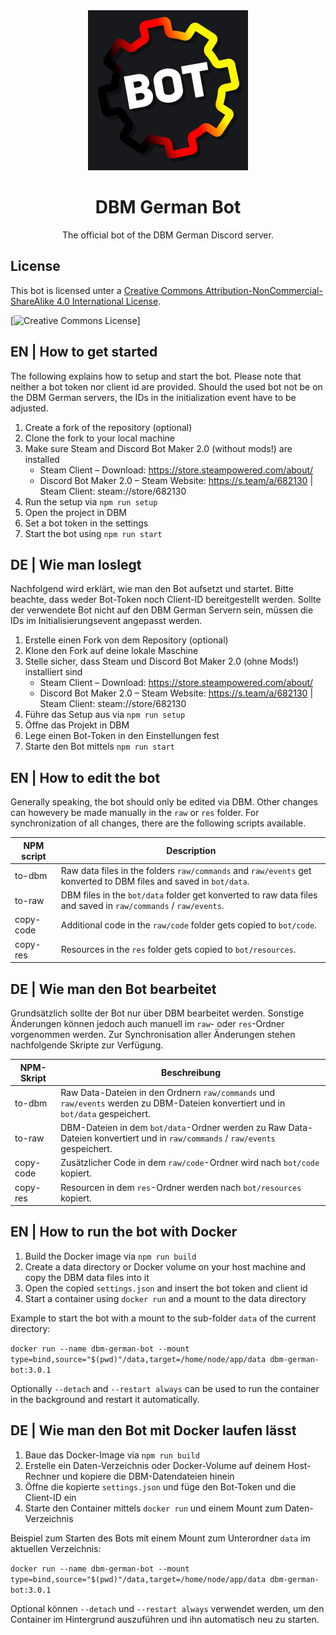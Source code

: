 <div align="center">
    <img src="res/v3/dbm-german-bot.png" alt="DBM German Bot Logo" width="256em">
    <h1><b>DBM German Bot</b></h1>
    The official bot of the DBM German Discord server.
</div>

## License
This bot is licensed unter a [Creative Commons Attribution-NonCommercial-ShareAlike 4.0 International License](http://creativecommons.org/licenses/by-nc-sa/4.0/).

[![Creative Commons License](https://i.creativecommons.org/l/by-nc-sa/4.0/88x31.png)]


## EN | How to get started

The following explains how to setup and start the bot. Please note that neither a bot token nor client id are provided. Should the used bot not be on the DBM German servers, the IDs in the initialization event have to be adjusted.

1. Create a fork of the repository (optional)
2. Clone the fork to your local machine
3. Make sure Steam and Discord Bot Maker 2.0 (without mods!) are installed
   - Steam Client – Download: https://store.steampowered.com/about/
   - Discord Bot Maker 2.0 – Steam Website: https://s.team/a/682130 | Steam Client: steam://store/682130
4. Run the setup via `npm run setup`
5. Open the project in DBM
6. Set a bot token in the settings
7. Start the bot using `npm run start`


## DE | Wie man loslegt

Nachfolgend wird erklärt, wie man den Bot aufsetzt und startet. Bitte beachte, dass weder Bot-Token noch Client-ID bereitgestellt werden. Sollte der verwendete Bot nicht auf den DBM German Servern sein, müssen die IDs im Initialisierungsevent angepasst werden.

1. Erstelle einen Fork von dem Repository (optional)
2. Klone den Fork auf deine lokale Maschine
3. Stelle sicher, dass Steam und Discord Bot Maker 2.0 (ohne Mods!) installiert sind
   - Steam Client – Download: https://store.steampowered.com/about/
   - Discord Bot Maker 2.0 – Steam Website: https://s.team/a/682130 | Steam Client: steam://store/682130
4. Führe das Setup aus via `npm run setup`
5. Öffne das Projekt in DBM
6. Lege einen Bot-Token in den Einstellungen fest
7. Starte den Bot mittels `npm run start`


## EN | How to edit the bot

Generally speaking, the bot should only be edited via DBM. Other changes can howevery be made manually in the `raw` or `res` folder.
For synchronization of all changes, there are the following scripts available.

| NPM script | Description                                                                                                       |
|------------|-------------------------------------------------------------------------------------------------------------------|
| to-dbm     | Raw data files in the folders `raw/commands` and `raw/events` get konverted to DBM files and saved in `bot/data`. |
| to-raw     | DBM files in the `bot/data` folder get konverted to raw data files and saved in `raw/commands` / `raw/events`.    |
| copy-code  | Additional code in the `raw/code` folder gets copied to `bot/code`.                                               |
| copy-res   | Resources in the `res` folder gets copied to `bot/resources`.                                                     |


## DE | Wie man den Bot bearbeitet

Grundsätzlich sollte der Bot nur über DBM bearbeitet werden. Sonstige Änderungen können jedoch auch manuell im `raw`- oder `res`-Ordner vorgenommen werden.
Zur Synchronisation aller Änderungen stehen nachfolgende Skripte zur Verfügung.

| NPM-Skript | Beschreibung                                                                                                                     |
|------------|----------------------------------------------------------------------------------------------------------------------------------|
| to-dbm     | Raw Data-Dateien in den Ordnern `raw/commands` und `raw/events` werden zu DBM-Dateien konvertiert und in `bot/data` gespeichert. |
| to-raw     | DBM-Dateien in dem `bot/data`-Ordner werden zu Raw Data-Dateien konvertiert und in `raw/commands` / `raw/events` gespeichert.    |
| copy-code  | Zusätzlicher Code in dem `raw/code`-Ordner wird nach `bot/code` kopiert.                                                         |
| copy-res   | Resourcen in dem `res`-Ordner werden nach `bot/resources` kopiert.                                                               |


## EN | How to run the bot with Docker

1. Build the Docker image via `npm run build`
2. Create a data directory or Docker volume on your host machine and copy the DBM data files into it
3. Open the copied `settings.json` and insert the bot token and client id
4. Start a container using `docker run` and a mount to the data directory

Example to start the bot with a mount to the sub-folder `data` of the current directory:

`docker run --name dbm-german-bot --mount type=bind,source="$(pwd)"/data,target=/home/node/app/data dbm-german-bot:3.0.1`

Optionally `--detach` and `--restart always` can be used to run the container in the background and restart it automatically.

## DE | Wie man den Bot mit Docker laufen lässt

1. Baue das Docker-Image via `npm run build`
2. Erstelle ein Daten-Verzeichnis oder Docker-Volume auf deinem Host-Rechner und kopiere die DBM-Datendateien hinein
3. Öffne die kopierte `settings.json` und füge den Bot-Token und die Client-ID ein
4. Starte den Container mittels `docker run` und einem Mount zum Daten-Verzeichnis

Beispiel zum Starten des Bots mit einem Mount zum Unterordner `data` im aktuellen Verzeichnis:

`docker run --name dbm-german-bot --mount type=bind,source="$(pwd)"/data,target=/home/node/app/data dbm-german-bot:3.0.1`

Optional können `--detach` und `--restart always` verwendet werden, um den Container im Hintergrund auszuführen und ihn automatisch neu zu starten.